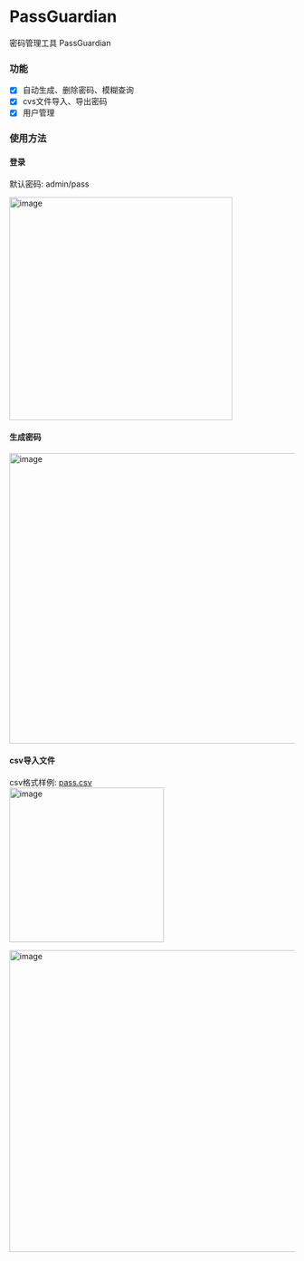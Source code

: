 # PassGuardian
密码管理工具 PassGuardian 

### 功能  
- [x] 自动生成、删除密码、模糊查询  
- [x] cvs文件导入、导出密码    
- [x] 用户管理  

### 使用方法  

#### 登录
默认密码: admin/pass  

<img width="394" alt="image" src="https://github.com/dddinmx/PassGuardian/assets/19663680/f14d81d6-22c4-4472-a43e-8affcce8a97f">  

#### 生成密码  
<img width="513" alt="image" src="https://github.com/dddinmx/PassGuardian/assets/19663680/c126b75e-a24a-4c76-b65d-c2851754f23b">  

#### csv导入文件
csv格式样例: 
[pass.csv](https://github.com/dddinmx/PassGuardian/files/13806999/pass.csv)  
<img width="273" alt="image" src="https://github.com/dddinmx/PassGuardian/assets/19663680/d201d77e-3f1e-4c81-9829-c1ca738eb7ab">  

<img width="533" alt="image" src="https://github.com/dddinmx/PassGuardian/assets/19663680/7a45c414-bd34-4cf6-a66a-f2fec150268b">  

